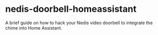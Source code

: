 # nedis-doorbell-homeassistant
A brief guide on how to hack your Nedis video doorbell to integrate the chime into Home Assistant.
